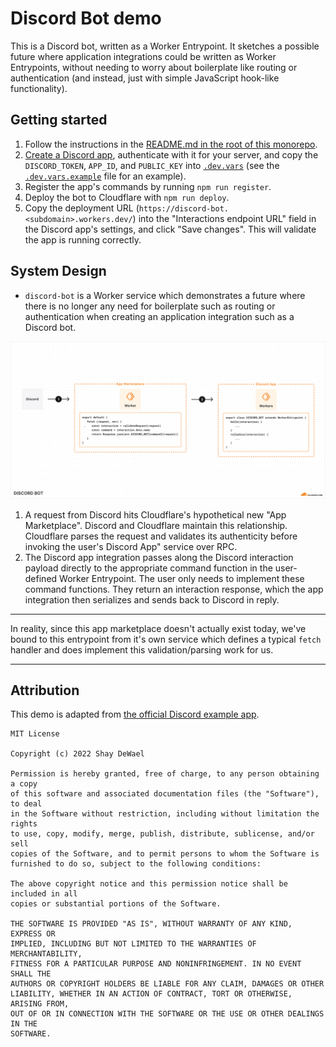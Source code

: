 # Discord Bot demo

This is a Discord bot, written as a Worker Entrypoint. It sketches a possible future where application integrations could be written as Worker Entrypoints, without needing to worry about boilerplate like routing or authentication (and instead, just with simple JavaScript hook-like functionality).

## Getting started

1. Follow the instructions in the [README.md in the root of this monorepo](../README.md).
1. [Create a Discord app](https://discord.com/developers/docs/quick-start/getting-started), authenticate with it for your server, and copy the `DISCORD_TOKEN`, `APP_ID`, and `PUBLIC_KEY` into [`.dev.vars`](./.dev.vars) (see the [`.dev.vars.example`](./.dev.vars.example) file for an example).
1. Register the app's commands by running `npm run register`.
1. Deploy the bot to Cloudflare with `npm run deploy`.
1. Copy the deployment URL (`https://discord-bot.<subdomain>.workers.dev/`) into the "Interactions endpoint URL" field in the Discord app's settings, and click "Save changes". This will validate the app is running correctly.

## System Design

- `discord-bot` is a Worker service which demonstrates a future where there is no longer any need for boilerplate such as routing or authentication when creating an application integration such as a Discord bot.

![Diagram of the discord-bot system](./discord-bot.png)

1. A request from Discord hits Cloudflare's hypothetical new "App Marketplace". Discord and Cloudflare maintain this relationship. Cloudflare parses the request and validates its authenticity before invoking the user's Discord App" service over RPC.
2. The Discord app integration passes along the Discord interaction payload directly to the appropriate command function in the user-defined Worker Entrypoint. The user only needs to implement these command functions. They return an interaction response, which the app integration then serializes and sends back to Discord in reply.

---

In reality, since this app marketplace doesn't actually exist today, we've bound to this entrypoint from it's own service which defines a typical `fetch` handler and does implement this validation/parsing work for us.

---

## Attribution

This demo is adapted from [the official Discord example app](https://github.com/discord/discord-example-app).

```
MIT License

Copyright (c) 2022 Shay DeWael

Permission is hereby granted, free of charge, to any person obtaining a copy
of this software and associated documentation files (the "Software"), to deal
in the Software without restriction, including without limitation the rights
to use, copy, modify, merge, publish, distribute, sublicense, and/or sell
copies of the Software, and to permit persons to whom the Software is
furnished to do so, subject to the following conditions:

The above copyright notice and this permission notice shall be included in all
copies or substantial portions of the Software.

THE SOFTWARE IS PROVIDED "AS IS", WITHOUT WARRANTY OF ANY KIND, EXPRESS OR
IMPLIED, INCLUDING BUT NOT LIMITED TO THE WARRANTIES OF MERCHANTABILITY,
FITNESS FOR A PARTICULAR PURPOSE AND NONINFRINGEMENT. IN NO EVENT SHALL THE
AUTHORS OR COPYRIGHT HOLDERS BE LIABLE FOR ANY CLAIM, DAMAGES OR OTHER
LIABILITY, WHETHER IN AN ACTION OF CONTRACT, TORT OR OTHERWISE, ARISING FROM,
OUT OF OR IN CONNECTION WITH THE SOFTWARE OR THE USE OR OTHER DEALINGS IN THE
SOFTWARE.
```
